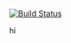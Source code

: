 [![Build Status](https://dev.azure.com/MLOps-Abhijeet/Build_and_Push/_apis/build/status/Build_and_Push_Image?branchName=main)](https://dev.azure.com/MLOps-Abhijeet/Build_and_Push/_build/latest?definitionId=5&branchName=main)


hi
